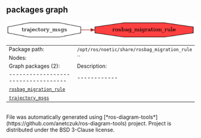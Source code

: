 <!--
File was automatically generated using 'ros-diagram-tools' project.
Project is distributed under the BSD 3-Clause license.
-->

## packages graph

[![rosbag_migration_rule](rosbag_migration_rule.png "rosbag_migration_rule")](rosbag_migration_rule.png)

|     |     |
| --- | --- |
| Package path: | `/opt/ros/noetic/share/rosbag_migration_rule` |
| Nodes: | `` |
| Graph packages (2): | Description: |
| ----------------------------------- | ------------ |
| [`rosbag_migration_rule`](rosbag_migration_rule.html) |  |
| [`trajectory_msgs`](trajectory_msgs.html) |  |


</br>
File was automatically generated using [*ros-diagram-tools*](https://github.com/anetczuk/ros-diagram-tools) project.
Project is distributed under the BSD 3-Clause license.
